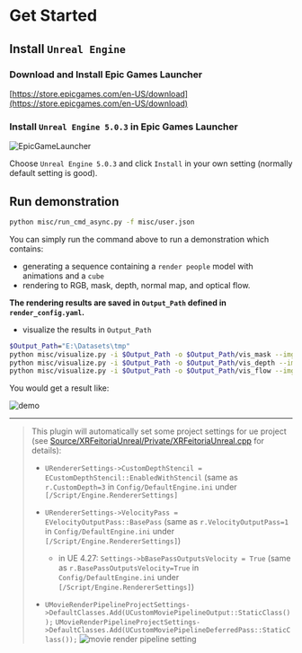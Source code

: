 # Get Started

## Install `Unreal Engine`

### Download and Install Epic Games Launcher

[https://store.epicgames.com/en-US/download](https://store.epicgames.com/en-US/download)

### Install `Unreal Engine 5.0.3` in Epic Games Launcher

![EpicGameLauncher](../pics/EpicGameLauncher.png "EpicGameLauncher")

Choose `Unreal Engine 5.0.3` and click `Install` in your own setting 
(normally default setting is good).

## Run demonstration

```bash
python misc/run_cmd_async.py -f misc/user.json
```

You can simply run the command above to run a demonstration which contains:
- generating a sequence containing a `render people` model with animations and a `cube`
- rendering to RGB, mask, depth, normal map, and optical flow.

**The rendering results are saved in `Output_Path` defined in `render_config.yaml`.**
- visualize the results in `Output_Path`
<!-- - use [visualize.py](../misc/visualize.py) or  -->
<!-- [exr_reader.py](https://github.com/openxrlab/xrprimer/blob/main/python/xrprimer/io/exr_reader.py) -->
<!-- to convert `.exr` results to `.png`, for example: -->

```bash
$Output_Path="E:\Datasets\tmp"
python misc/visualize.py -i $Output_Path -o $Output_Path/vis_mask --img_pattern "*/mask/*" -t mask 
python misc/visualize.py -i $Output_Path -o $Output_Path/vis_depth --img_pattern "*/depth/*" -t depth 
python misc/visualize.py -i $Output_Path -o $Output_Path/vis_flow --img_pattern "*/flow/*" -t flow 
```

You would get a result like:

![demo](../pics/demo.gif)

<!-- **For details of this demonstration, please refer to [Tutorial](./Tutorial.md).** -->

---

> This plugin will automatically set some project settings for ue project (see [Source/XRFeitoriaUnreal/Private/XRFeitoriaUnreal.cpp](../../../src/XRFeitoriaUnreal/Source/XRFeitoriaUnreal/Private/XRFeitoriaUnreal.cpp) for details):
> 
> - `URendererSettings->CustomDepthStencil = ECustomDepthStencil::EnabledWithStencil`
> (same as `r.CustomDepth=3` in `Config/DefaultEngine.ini` under `[/Script/Engine.RendererSettings]`
> 
> - `URendererSettings->VelocityPass = EVelocityOutputPass::BasePass`
> (same as `r.VelocityOutputPass=1` in `Config/DefaultEngine.ini` under `[/Script/Engine.RendererSettings]`)
> 
>     - in UE 4.27: `Settings->bBasePassOutputsVelocity = True` 
>    (same as `r.BasePassOutputsVelocity=True` in `Config/DefaultEngine.ini` under `[/Script/Engine.RendererSettings]`)
> 
> - `UMovieRenderPipelineProjectSettings->DefaultClasses.Add(UCustomMoviePipelineOutput::StaticClass());`
> `UMovieRenderPipelineProjectSettings->DefaultClasses.Add(UCustomMoviePipelineDeferredPass::StaticClass());`
> ![movie render pipeline setting](../pics/MovieRenderPipelineProjectSettings.png "Movie Render Pipeline Setting")